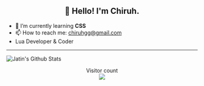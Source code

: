 <h2 align="center">👋 Hello! I'm Chiruh.</h2>
<p align="center">
 
</p>

- 🌱 I’m currently learning **CSS**
- 📫 How to reach me: chiruhgg@gmail.com
- Lua Developer & Coder

-----

<img align="center" alt="Jatin's Github Stats" src="https://github-readme-stats.vercel.app/api?username=Chiruh&show_icons=true&hide_border=true" />

<p align="center"> 
  Visitor count<br>
  <img src="https://profile-counter.glitch.me/Chiruh/count.svg" />
</p>

